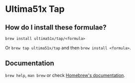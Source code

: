 # Ultima51x Tap

## How do I install these formulae?

`brew install ultima51x/tap/<formula>`

Or `brew tap ultima51x/tap` and then `brew install <formula>`.

## Documentation

`brew help`, `man brew` or check [Homebrew's documentation](https://docs.brew.sh).

